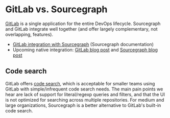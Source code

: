 # GitLab vs. Sourcegraph

[GitLab](https://about.gitlab.com) is a single application for the entire DevOps lifecycle. Sourcegraph and GitLab integrate well together (and offer largely complementary, not overlapping, features).

- [GitLab integration with Sourcegraph](https://docs.sourcegraph.com/integration/gitlab) (Sourcegraph documentation)
- Upcoming native integration: [GitLab blog post](https://about.gitlab.com/blog/2019/11/12/sourcegraph-code-intelligence-integration-for-gitlab/) and [Sourcegraph blog post](https://about.sourcegraph.com/blog/gitlab-integrates-sourcegraph-code-navigation-and-code-intelligence)

## Code search

GitLab offers [code search](https://docs.gitlab.com/ee/user/search/advanced_global_search.html), which is acceptable for smaller teams using GitLab with simple/infrequent code search needs. The main pain points we hear are lack of support for literal/regexp queries and filters, and that the UI is not optimized for searching across multiple repositories. For medium and large organizations, Sourcegraph is a better alternative to GitLab's built-in code search.